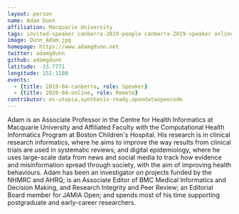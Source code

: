 ```yaml
---
layout: person
name: Adam Dunn
affiliation: Macquarie University
tags: invited-speaker canberra-2019-people canberra-2019-speaker online-2020-people online-2020-remote
image: Dunn_Adam.jpg
homepage: https://www.adamgdunn.net
twitter: adamgdunn
github: adamgdunn
latitude: -33.7771
longitude: 151.1180
events:
  - {title: 2019-04-canberra, role: Speaker}
  - {title: 2020-04-online, role: Remote}
contributor: es-utopia,synthesis-ready,opendataopencode
---
```

Adam is an Associate Professor in the Centre for Health Informatics at Macquarie University and Affiliated Faculty with the Computational Health Informatics Program at Boston Children's Hospital. His research is in clinical research informatics, where he aims to improve the way results from clinical trials are used in systematic reviews; and digital epidemiology, where he uses large-scale data from news and social media to track how evidence and misinformation spread through society, with the aim of improving health behaviours. Adam has been an investigator on projects funded by the NHMRC and AHRQ; is an Associate Editor of BMC Medical Informatics and Decision Making, and Research Integrity and Peer Review; an Editorial Board member for JAMIA Open; and spends most of his time supporting postgraduate and early-career researchers.